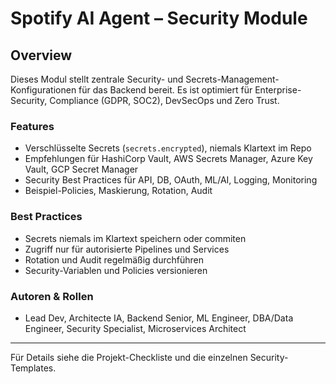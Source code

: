 # Spotify AI Agent – Security Module

## Overview
Dieses Modul stellt zentrale Security- und Secrets-Management-Konfigurationen für das Backend bereit. Es ist optimiert für Enterprise-Security, Compliance (GDPR, SOC2), DevSecOps und Zero Trust.

### Features
- Verschlüsselte Secrets (`secrets.encrypted`), niemals Klartext im Repo
- Empfehlungen für HashiCorp Vault, AWS Secrets Manager, Azure Key Vault, GCP Secret Manager
- Security Best Practices für API, DB, OAuth, ML/AI, Logging, Monitoring
- Beispiel-Policies, Maskierung, Rotation, Audit

### Best Practices
- Secrets niemals im Klartext speichern oder commiten
- Zugriff nur für autorisierte Pipelines und Services
- Rotation und Audit regelmäßig durchführen
- Security-Variablen und Policies versionieren

### Autoren & Rollen
- Lead Dev, Architecte IA, Backend Senior, ML Engineer, DBA/Data Engineer, Security Specialist, Microservices Architect

---
Für Details siehe die Projekt-Checkliste und die einzelnen Security-Templates.
